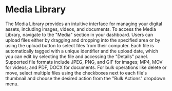 # Media Library

The Media Library provides an intuitive interface for managing your digital assets,
including images, videos, and documents.
To access the Media Library, navigate to the "Media" section in your dashboard.
Users can upload files either by dragging and dropping into the specified area
or by using the upload button to select files from their computer.
Each file is automatically tagged with a unique identifier and the upload date,
which you can edit by selecting the file and accessing the "Details" panel.
Supported file formats include JPEG, PNG, and GIF for images;
MP4, MOV for videos;
and PDF, DOCX for documents.
For bulk operations like delete or move,
select multiple files using the checkboxes next to each file's thumbnail
and choose the desired action from the "Bulk Actions" dropdown menu.
